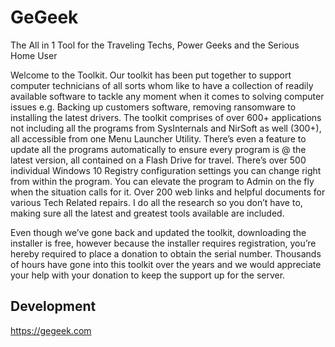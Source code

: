 # GeGeek 

The All in 1 Tool for the Traveling Techs, Power Geeks and the Serious Home User

Welcome to the Toolkit. Our toolkit has been put together to support computer technicians of all sorts whom like to have a collection of readily available software to tackle any moment when it comes to solving computer issues e.g. Backing up customers software, removing ransomware to installing the latest drivers. The toolkit comprises of over 600+ applications not including all the programs from SysInternals and NirSoft as well (300+), all accessible from one Menu Launcher Utility. There’s even a feature to update all the programs automatically to ensure every program is @ the latest version, all contained on a Flash Drive for travel. There’s over 500 individual Windows 10 Registry configuration settings you can change right from within the program. You can elevate the program to Admin on the fly when the situation calls for it. Over 200 web links and helpful documents for various Tech Related repairs. I do all the research so you don’t have to, making sure all the latest and greatest tools available are included.

Even though we’ve gone back and updated the toolkit, downloading the installer is free, however because the installer requires registration, you’re hereby required to place a donation to obtain the serial number. Thousands of hours have gone into this toolkit over the years and we would appreciate your help with your donation to keep the support up for the server.

## Development

https://gegeek.com
